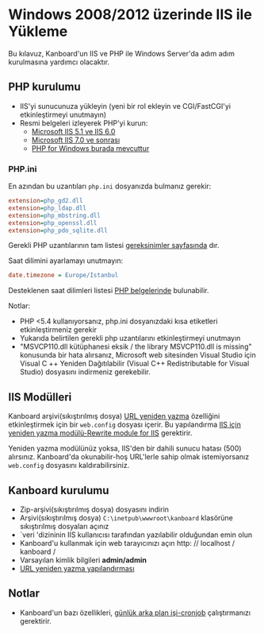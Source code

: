 Windows 2008/2012 üzerinde IIS ile Yükleme
==========================================

Bu kılavuz, Kanboard'un IIS ve PHP ile Windows Server'da adım adım kurulmasına yardımcı olacaktır.

PHP kurulumu
----------------

- IIS'yi sunucunuza yükleyin (yeni bir rol ekleyin ve CGI/FastCGI'yi etkinleştirmeyi unutmayın)
- Resmi belgeleri izleyerek PHP'yi kurun:
	- [Microsoft IIS 5.1 ve IIS 6.0](http://php.net/manual/tr/install.windows.iis6.php)
	- [Microsoft IIS 7.0 ve sonrası](http://php.net/manual/en/install.windows.iis7.php)
	- [PHP for Windows burada mevcuttur](http://windows.php.net/download/)


### PHP.ini

En azından bu uzantıları `php.ini` dosyanızda bulmanız gerekir:

```ini
extension=php_gd2.dll
extension=php_ldap.dll
extension=php_mbstring.dll
extension=php_openssl.dll
extension=php_pdo_sqlite.dll
```

Gerekli PHP uzantılarının tam listesi [gereksinimler sayfasında](requirements.markdown) dır.

Saat dilimini ayarlamayı unutmayın:

```ini
date.timezone = Europe/Istanbul
```

Desteklenen saat dilimleri listesi [PHP belgelerinde](http://php.net/manual/tr/timezones.europe.php) bulunabilir.

Notlar:

- PHP <5.4 kullanıyorsanız, php.ini dosyanızdaki kısa etiketleri etkinleştirmeniz gerekir
- Yukarıda belirtilen gerekli php uzantılarını etkinleştirmeyi unutmayın
- "MSVCP110.dll kütüphanesi eksik / the library MSVCP110.dll is missing" konusunda bir hata alırsanız, Microsoft web sitesinden Visual Studio için Visual C ++ Yeniden Dağıtılabilir (Visual C++ Redistributable for Visual Studio) dosyasını indirmeniz gerekebilir.

IIS Modülleri
-----------

Kanboard arşivi(sıkıştırılmış dosya) [URL yeniden yazma](nice-urls.markdown) özelliğini etkinleştirmek için bir `web.config` dosyası içerir.
Bu yapılandırma [IIS için yeniden yazma modülü-Rewrite module for IIS](http://www.iis.net/learn/extensions/url-rewrite-module/using-the-url-rewrite-module) gerektirir.

Yeniden yazma modülünüz yoksa, IIS'den bir dahili sunucu hatası (500) alırsınız.
Kanboard'da okunabilir-hoş URL'lerle sahip olmak istemiyorsanız `web.config` dosyasını kaldırabilirsiniz.

Kanboard kurulumu
---------------------

- Zip-arşivi(sıkıştırılmış dosya) dosyasını indirin
- Arşivi(sıkıştırılmış dosya) `C:\inetpub\wwwroot\kanboard` klasörüne sıkıştırılmış dosyaları açınız
- `veri 'dizininin IIS kullanıcısı tarafından yazılabilir olduğundan emin olun
- Kanboard'u kullanmak için web tarayıcınızı açın http: // localhost / kanboard /
- Varsayılan kimlik bilgileri **admin/admin**
- [URL yeniden yazma yapılandırması](nice-urls.markdown)

Notlar
-----

- Kanboard'un bazı özellikleri, [günlük arka plan işi-cronjob](cronjob.markdown) çalıştırmanızı gerektirir.

